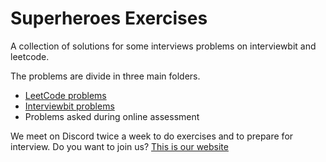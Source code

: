 # Superheroes Exercises

A collection of solutions for some interviews problems on interviewbit and leetcode.

The problems are divide in three main folders.

- [LeetCode problems](https://leetcode.com/problemset/all/)
- [Interviewbit problems](https://www.interviewbit.com/courses/programming/) 
- Problems asked during online assessment

We meet on Discord twice a week to do exercises and to prepare for interview. 
Do you want to join us? [This is our website](https://www.superheroesvalley.fun/)
